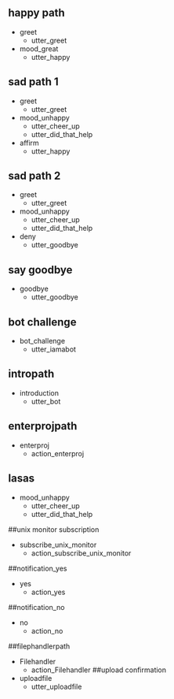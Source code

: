 ## happy path
* greet
  - utter_greet
* mood_great
  - utter_happy

## sad path 1
* greet
  - utter_greet
* mood_unhappy
  - utter_cheer_up
  - utter_did_that_help
* affirm
  - utter_happy

## sad path 2
* greet
  - utter_greet
* mood_unhappy
  - utter_cheer_up
  - utter_did_that_help
* deny
  - utter_goodbye

## say goodbye
* goodbye
  - utter_goodbye

## bot challenge
* bot_challenge
  - utter_iamabot

## intropath
* introduction
  - utter_bot

## enterprojpath
* enterproj
  - action_enterproj

## lasas
* mood_unhappy
  - utter_cheer_up
  - utter_did_that_help

##unix monitor subscription
* subscribe_unix_monitor
  - action_subscribe_unix_monitor

##notification_yes
* yes
  - action_yes

##notification_no
* no
  - action_no


##filephandlerpath
* Filehandler
  - action_Filehandler
##upload confirmation
* uploadfile
  - utter_uploadfile